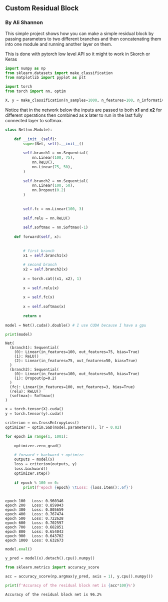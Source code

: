 
## Custom Residual Block
### By Ali Shannon

This simple project shows how you can make a simple residual block by passing parameters to two different branches and then concatenating them into one module and running another layer on them.

This is done with pytorch low level API so it might to work in Skorch or Keras


```python
import numpy as np
from sklearn.datasets import make_classification
from matplotlib import pyplot as plt

import torch
from torch import nn, optim
```


```python
X, y = make_classification(n_samples=1000, n_features=100, n_informative=90, n_classes=3)
```

Notice that in the network below the inputs are passed to both **x1** and **x2** for different operations then combined as **x** later to run in the last fully connected layer to softmax.


```python
class Net(nn.Module):
    
    def __init__(self):
        super(Net, self).__init__()
        
        self.branch1 = nn.Sequential(
            nn.Linear(100, 75),
            nn.ReLU(),
            nn.Linear(75, 50),
        )
        
        self.branch2 = nn.Sequential(
            nn.Linear(100, 50),
            nn.Dropout(0.2)
        )
        
        
        self.fc = nn.Linear(100, 3)
        
        self.relu = nn.ReLU()
        
        self.softmax = nn.Softmax(-1)
        
    def forward(self, x):
        
        
        # first branch
        x1 = self.branch1(x)
        
        # second branch
        x2 = self.branch2(x)
        
        x = torch.cat((x1, x2), 1)
        
        x = self.relu(x)
        
        x = self.fc(x)
        
        x = self.softmax(x)
        
        return x
        
model = Net().cuda().double() # I use CUDA because I have a gpu
```


```python
print(model)
```

    Net(
      (branch1): Sequential(
        (0): Linear(in_features=100, out_features=75, bias=True)
        (1): ReLU()
        (2): Linear(in_features=75, out_features=50, bias=True)
      )
      (branch2): Sequential(
        (0): Linear(in_features=100, out_features=50, bias=True)
        (1): Dropout(p=0.2)
      )
      (fc): Linear(in_features=100, out_features=3, bias=True)
      (relu): ReLU()
      (softmax): Softmax()
    )



```python
x = torch.tensor(X).cuda()
y = torch.tensor(y).cuda()

criterion = nn.CrossEntropyLoss()
optimizer = optim.SGD(model.parameters(), lr = 0.02)
```


```python
for epoch in range(1, 1001):
    
    optimizer.zero_grad()

    # forward + backward + optimize
    outputs = model(x)
    loss = criterion(outputs, y)
    loss.backward()
    optimizer.step()
    
    if epoch % 100 == 0:
        print(f'epoch {epoch} \tLoss: {loss.item():.6f}')
        
```

    epoch 100 	Loss: 0.960346
    epoch 200 	Loss: 0.859943
    epoch 300 	Loss: 0.805659
    epoch 400 	Loss: 0.767474
    epoch 500 	Loss: 0.722628
    epoch 600 	Loss: 0.702597
    epoch 700 	Loss: 0.682851
    epoch 800 	Loss: 0.654043
    epoch 900 	Loss: 0.643702
    epoch 1000 	Loss: 0.632673



```python
model.eval()

y_pred = model(x).detach().cpu().numpy()

from sklearn.metrics import accuracy_score

acc = accuracy_score(np.argmax(y_pred, axis = 1), y.cpu().numpy())

print(f'Accuracy of the residual block net is {acc*100}%')
```

    Accuracy of the residual block net is 96.2%

